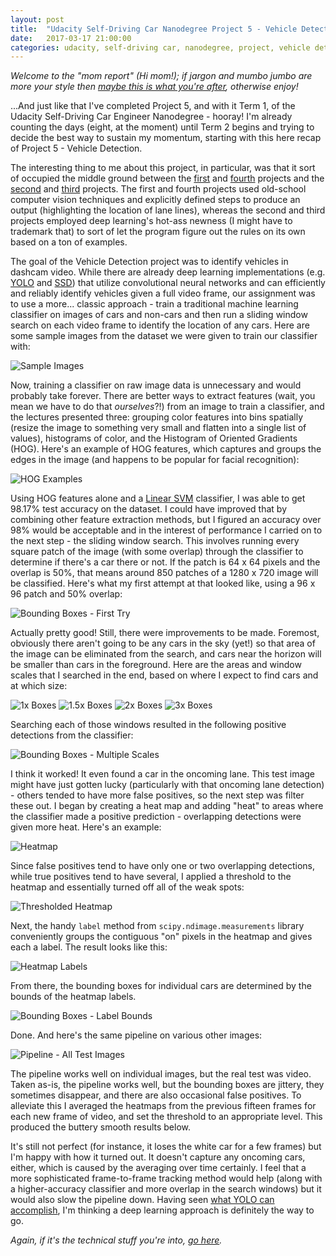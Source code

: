 ```yaml
---
layout: post
title:  "Udacity Self-Driving Car Nanodegree Project 5 - Vehicle Detection"
date:   2017-03-17 21:00:00 
categories: udacity, self-driving car, nanodegree, project, vehicle detection, machine learning, computer vision
---
```


*Welcome to the "mom report" (Hi mom!); if jargon and mumbo jumbo are more your style then [maybe this is what you're after](https://github.com/jeremy-shannon/CarND-Vehicle-Detection), otherwise enjoy!*

[//]: # (Image References)
[image1]: https://github.com/jeremy-shannon/CarND-Vehicle-Detection/blob/master/output_images/01_random_data_grid.png
[image2]: https://github.com/jeremy-shannon/CarND-Vehicle-Detection/blob/master/output_images/02_hog_visualization.png
[image3]: https://github.com/jeremy-shannon/CarND-Vehicle-Detection/blob/master/output_images/03_detections.png
[image4]: https://github.com/jeremy-shannon/CarND-Vehicle-Detection/blob/master/output_images/04_boxes_1.png
[image5]: https://github.com/jeremy-shannon/CarND-Vehicle-Detection/blob/master/output_images/05_boxes_2.png
[image6]: https://github.com/jeremy-shannon/CarND-Vehicle-Detection/blob/master/output_images/06_boxes_3.png
[image6a]: https://github.com/jeremy-shannon/CarND-Vehicle-Detection/blob/master/output_images/06a_boxes_4.png
[image7]: https://github.com/jeremy-shannon/CarND-Vehicle-Detection/blob/master/output_images/07_all_detections.png
[image8]: https://github.com/jeremy-shannon/CarND-Vehicle-Detection/blob/master/output_images/08_heatmap.png
[image9]: https://github.com/jeremy-shannon/CarND-Vehicle-Detection/blob/master/output_images/09_heatmap_threshold.png
[image10]: https://github.com/jeremy-shannon/CarND-Vehicle-Detection/blob/master/output_images/10_label_heatmap.png
[image11]: https://github.com/jeremy-shannon/CarND-Vehicle-Detection/blob/master/output_images/11_final_boxes.png
[image12]: https://github.com/jeremy-shannon/CarND-Vehicle-Detection/blob/master/output_images/12_all_test_detects.png
[video1]: https://github.com/jeremy-shannon/CarND-Vehicle-Detection/blob/master/test_video_out.mp4
[video2]: https://github.com/jeremy-shannon/CarND-Vehicle-Detection/blob/master/test_video_out_2.mp4
[video3]: https://github.com/jeremy-shannon/CarND-Vehicle-Detection/blob/master/project_video_out.mp4

...And just like that I've completed Project 5, and with it Term 1, of the Udacity Self-Driving Car Engineer Nanodegree - hooray! I'm already counting the days (eight, at the moment) until Term 2 begins and trying to decide the best way to sustain my momentum, starting with this here recap of Project 5 - Vehicle Detection.

The interesting thing to me about this project, in particular, was that it sort of occupied the middle ground between the [first](http://jeremyshannon.com/2016/12/23/udacity-sdcnd-finding-lane-lines.html) and [fourth](http://jeremyshannon.com/2017/03/03/udacity-sdcnd-advanced-lane-finding.html) projects and the [second](http://jeremyshannon.com/2017/01/13/udacity-sdcnd-traffic-sign-classifier.html) and [third](http://jeremyshannon.com/2017/02/10/udacity-sdcnd-behavioral-cloning.html) projects. The first and fourth projects used old-school computer vision techniques and explicitly defined steps to produce an output (highlighting the location of lane lines), whereas the second and third projects employed deep learning's hot-ass newness (I might have to trademark that) to sort of let the program figure out the rules on its own based on a ton of examples. 

The goal of the Vehicle Detection project was to identify vehicles in dashcam video. While there are already deep learning implementations (e.g. [YOLO](https://pjreddie.com/darknet/yolo/) and [SSD](http://www.cs.unc.edu/~wliu/papers/ssd.pdf)) that utilize convolutional neural networks and can efficiently and reliably identify vehicles given a full video frame, our assignment was to use a more... classic approach - train a traditional machine learning classifier on images of cars and non-cars and then run a sliding window search on each video frame to identify the location of any cars. Here are some sample images from the dataset we were given to train our classifier with:

![Sample Images][image1]

Now, training a classifier on raw image data is unnecessary and would probably take forever. There are better ways to extract features (wait, you mean we have to do that *ourselves*?!) from an image to train a classifier, and the lectures presented three: grouping color features into bins spatially (resize the image to something very small and flatten into a single list of values), histograms of color, and the Histogram of Oriented Gradients (HOG). Here's an example of HOG features, which captures and groups the edges in the image (and happens to be popular for facial recognition):

![HOG Examples][image2]

Using HOG features alone and a [Linear SVM](https://en.wikipedia.org/wiki/Support_vector_machine#Linear_SVM) classifier, I was able to get 98.17% test accuracy on the dataset. I could have improved that by combining other feature extraction methods, but I figured an accuracy over 98% would be acceptable and in the interest of performance I carried on to the next step - the sliding window search. This involves running every square patch of the image (with some overlap) through the classifier to determine if there's a car there or not. If the patch is 64 x 64 pixels and the overlap is 50%, that means around 850 patches of a 1280 x 720 image will be classified. Here's what my first attempt at that looked like, using a 96 x 96 patch and 50% overlap:

![Bounding Boxes - First Try][image3]

Actually pretty good! Still, there were improvements to be made. Foremost, obviously there aren't going to be any cars in the sky (yet!) so that area of the image can be eliminated from the search, and cars near the horizon will be smaller than cars in the foreground. Here are the areas and window scales that I searched in the end, based on where I expect to find cars and at which size:

![1x Boxes][image4]
![1.5x Boxes][image5]
![2x Boxes][image6]
![3x Boxes][image6a]

Searching each of those windows resulted in the following positive detections from the classifier:

![Bounding Boxes - Multiple Scales][image7]

I think it worked! It even found a car in the oncoming lane. This test image might have just gotten lucky (particularly with that oncoming lane detection) - others tended to have more false positives, so the next step was filter these out. I began by creating a heat map and adding "heat" to areas where the classifier made a positive prediction - overlapping detections were given more heat. Here's an example:

![Heatmap][image8]

Since false positives tend to have only one or two overlapping detections, while true positives tend to have several, I applied a threshold to the heatmap and essentially turned off all of the weak spots:

![Thresholded Heatmap][image9]

Next, the handy `label` method from `scipy.ndimage.measurements` library conveniently groups the contiguous "on" pixels in the heatmap and gives each a label. The result looks like this:

![Heatmap Labels][image10]

From there, the bounding boxes for individual cars are determined by the bounds of the heatmap labels.

![Bounding Boxes - Label Bounds][image11]

Done. And here's the same pipeline on various other images:

![Pipeline - All Test Images][image12]

The pipeline works well on individual images, but the real test was video. Taken as-is, the pipeline works well, but the bounding boxes are jittery, they sometimes disappear, and there are also occasional false positives. To alleviate this I averaged the heatmaps from the previous fifteen frames for each new frame of video, and set the threshold to an appropriate level. This produced the buttery smooth results below.

[video3]: https://github.com/jeremy-shannon/CarND-Vehicle-Detection/blob/master/project_video_out.mp4

It's still not perfect (for instance, it loses the white car for a few frames) but I'm happy with how it turned out. It doesn't capture any oncoming cars, either, which is caused by the averaging over time certainly. I feel that a more sophisticated frame-to-frame tracking method would help (along with a higher-accuracy classifier and more overlap in the search windows) but it would also slow the pipeline down. Having seen [what YOLO can accomplish](https://medium.com/@ksakmann/vehicle-detection-and-tracking-using-hog-features-svm-vs-yolo-73e1ccb35866#.8apeq334r), I'm thinking a deep learning approach is definitely the way to go.

*Again, if it's the technical stuff you're into, [go here](https://github.com/jeremy-shannon/CarND-Vehicle-Detection).*
